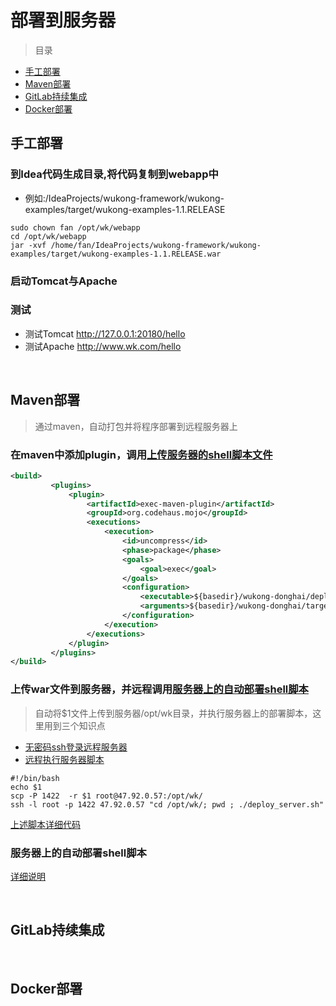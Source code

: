 # 部署到服务器

> 目录

* [手工部署](#手工部署)
* [Maven部署](#maven部署)
* [GitLab持续集成](#gitlab持续集成)
* [Docker部署](#docker部署)



## 手工部署

### 到Idea代码生成目录,将代码复制到webapp中
    
* 例如:/IdeaProjects/wukong-framework/wukong-examples/target/wukong-examples-1.1.RELEASE

```youtrack
sudo chown fan /opt/wk/webapp
cd /opt/wk/webapp
jar -xvf /home/fan/IdeaProjects/wukong-framework/wukong-examples/target/wukong-examples-1.1.RELEASE.war

```

### 启动Tomcat与Apache

### 测试

* 测试Tomcat http://127.0.0.1:20180/hello
* 测试Apache http://www.wk.com/hello

<br>


## Maven部署

> 通过maven，自动打包并将程序部署到远程服务器上


### 在maven中添加plugin，调用[上传服务器的shell脚本文件](#上传war文件到服务器)

````xml
<build>
         <plugins>
             <plugin>
                 <artifactId>exec-maven-plugin</artifactId>
                 <groupId>org.codehaus.mojo</groupId>
                 <executions>
                     <execution>
                         <id>uncompress</id>
                         <phase>package</phase>
                         <goals>
                             <goal>exec</goal>
                         </goals>
                         <configuration>
                             <executable>${basedir}/wukong-donghai/deploy.sh   </executable>
                             <arguments>${basedir}/wukong-donghai/target/wukong-donghai-1.1.RELEASE.war</arguments>
                         </configuration>
                     </execution>
                 </executions>
             </plugin>
         </plugins>
</build>
````

### 上传war文件到服务器，并远程调用[服务器上的自动部署shell脚本](#服务器上的自动部署shell脚本)

> 自动将$1文件上传到服务器/opt/wk目录，并执行服务器上的部署脚本，这里用到三个知识点

* [无密码ssh登录远程服务器](cmd.md#ssh免密码登录)
* [远程执行服务器脚本](https://www.cnblogs.com/sparkdev/p/6842805.html)


```youtrack
#!/bin/bash
echo $1
scp -P 1422  -r $1 root@47.92.0.57:/opt/wk/
ssh -l root -p 1422 47.92.0.57 "cd /opt/wk/; pwd ; ./deploy_server.sh"
```

[上述脚本详细代码](../wukong-donghai/deploy.sh)


### 服务器上的自动部署shell脚本

[详细说明](sh.md)



<br>

## GitLab持续集成

<br>

## Docker部署